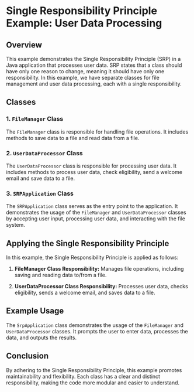 # Single Responsibility Principle Example: User Data Processing

## Overview

This example demonstrates the Single Responsibility Principle (SRP) in a Java application that processes user data. SRP states that a class should have only one reason to change, meaning it should have only one responsibility. In this example, we have separate classes for file management and user data processing, each with a single responsibility.

## Classes

### 1. `FileManager` Class

The `FileManager` class is responsible for handling file operations. It includes methods to save data to a file and read data from a file.

### 2. `UserDataProcessor` Class

The `UserDataProcessor` class is responsible for processing user data. It includes methods to process user data, check eligibility, send a welcome email and save data to a file.

### 3. `SRPApplication` Class

The `SRPApplication` class serves as the entry point to the application. It demonstrates the usage of the `FileManager` and `UserDataProcessor` classes by accepting user input, processing user data, and interacting with the file system.

## Applying the Single Responsibility Principle

In this example, the Single Responsibility Principle is applied as follows:

1. **FileManager Class Responsibility:** Manages file operations, including saving and reading data to/from a file.

2. **UserDataProcessor Class Responsibility:** Processes user data, checks eligibility, sends a welcome email, and saves data to a file.

## Example Usage

The `SrpApplication` class demonstrates the usage of the `FileManager` and `UserDataProcessor` classes. It prompts the user to enter data, processes the data, and outputs the results.


## Conclusion
By adhering to the Single Responsibility Principle, this example promotes maintainability and flexibility. Each class has a clear and distinct responsibility, making the code more modular and easier to understand.